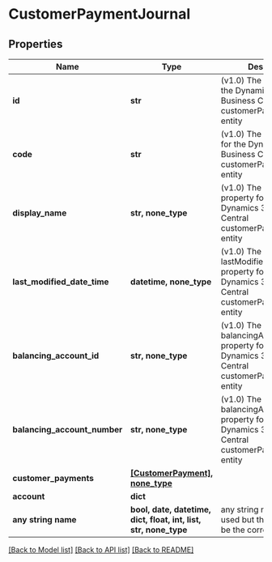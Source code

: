 # CustomerPaymentJournal


## Properties
Name | Type | Description | Notes
------------ | ------------- | ------------- | -------------
**id** | **str** | (v1.0) The id property for the Dynamics 365 Business Central customerPaymentJournal entity | [optional] 
**code** | **str** | (v1.0) The code property for the Dynamics 365 Business Central customerPaymentJournal entity | [optional] 
**display_name** | **str, none_type** | (v1.0) The displayName property for the Dynamics 365 Business Central customerPaymentJournal entity | [optional] 
**last_modified_date_time** | **datetime, none_type** | (v1.0) The lastModifiedDateTime property for the Dynamics 365 Business Central customerPaymentJournal entity | [optional] 
**balancing_account_id** | **str, none_type** | (v1.0) The balancingAccountId property for the Dynamics 365 Business Central customerPaymentJournal entity | [optional] 
**balancing_account_number** | **str, none_type** | (v1.0) The balancingAccountNumber property for the Dynamics 365 Business Central customerPaymentJournal entity | [optional] 
**customer_payments** | [**[CustomerPayment], none_type**](CustomerPayment.md) |  | [optional] 
**account** | **dict** |  | [optional] 
**any string name** | **bool, date, datetime, dict, float, int, list, str, none_type** | any string name can be used but the value must be the correct type | [optional]

[[Back to Model list]](../README.md#documentation-for-models) [[Back to API list]](../README.md#documentation-for-api-endpoints) [[Back to README]](../README.md)


